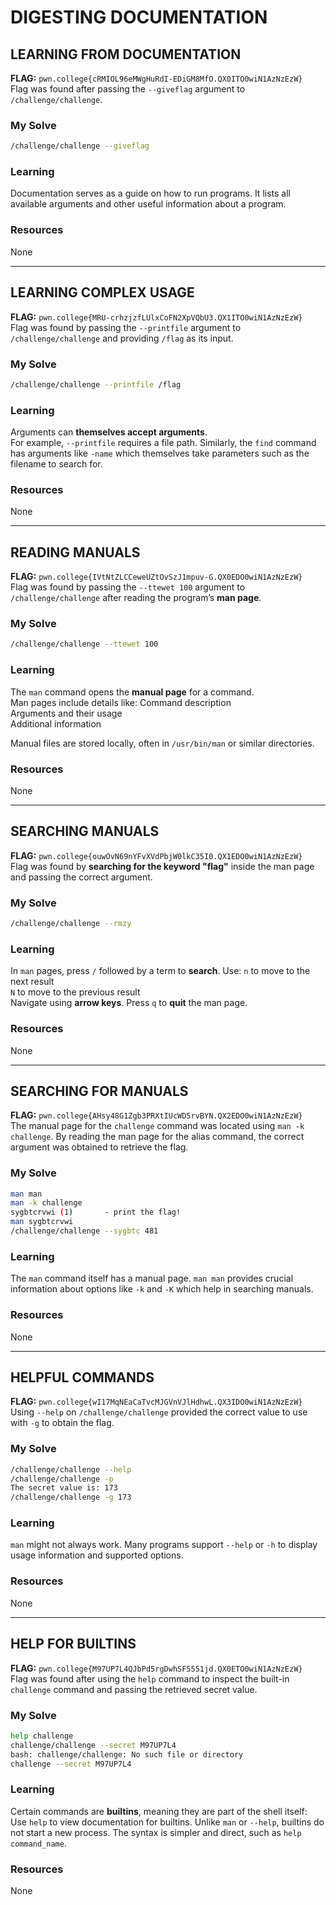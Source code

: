 # DIGESTING DOCUMENTATION

## LEARNING FROM DOCUMENTATION
**FLAG:** `pwn.college{cRMIOL96eMWgHuRdI-EDiGM8MfO.QX0ITO0wiN1AzNzEzW}`  
Flag was found after passing the `--giveflag` argument to `/challenge/challenge`.

### My Solve
```bash
/challenge/challenge --giveflag
```

### Learning
Documentation serves as a guide on how to run programs. It lists all available arguments and other useful information about a program.

### Resources
None

---

## LEARNING COMPLEX USAGE
**FLAG:** `pwn.college{MRU-crhzjzfLUlxCoFN2XpVQbU3.QX1ITO0wiN1AzNzEzW}`  
Flag was found by passing the `--printfile` argument to `/challenge/challenge` and providing `/flag` as its input.

### My Solve
```bash
/challenge/challenge --printfile /flag
```

### Learning
Arguments can **themselves accept arguments**.  
For example, `--printfile` requires a file path. Similarly, the `find` command has arguments like `-name` which themselves take parameters such as the filename to search for.

### Resources
None

---

## READING MANUALS
**FLAG:** `pwn.college{IVtNtZLCCeweUZtOvSzJ1mpuv-G.QX0EDO0wiN1AzNzEzW}`  
Flag was found by passing the `--ttewet 100` argument to `/challenge/challenge` after reading the program’s **man page**.

### My Solve
```bash
/challenge/challenge --ttewet 100
```

### Learning
The `man` command opens the **manual page** for a command.  
Man pages include details like:
Command description  
Arguments and their usage  
Additional information

Manual files are stored locally, often in `/usr/bin/man` or similar directories.

### Resources
None

---

## SEARCHING MANUALS
**FLAG:** `pwn.college{ouwOvN69nYFvXVdPbjW0lkC35I0.QX1EDO0wiN1AzNzEzW}`  
Flag was found by **searching for the keyword "flag"** inside the man page and passing the correct argument.

### My Solve
```bash
/challenge/challenge --rmzy
```

### Learning
In `man` pages, press `/` followed by a term to **search**.
Use:
`n` to move to the next result  
`N` to move to the previous result  
Navigate using **arrow keys**.
Press `q` to **quit** the man page.

### Resources
None

---

## SEARCHING FOR MANUALS
**FLAG:** `pwn.college{AHsy48G1Zgb3PRXtIUcWD5rvBYN.QX2EDO0wiN1AzNzEzW}`  
The manual page for the `challenge` command was located using `man -k challenge`. By reading the man page for the alias command, the correct argument was obtained to retrieve the flag.

### My Solve
```bash
man man
man -k challenge
sygbtcrvwi (1)       - print the flag!
man sygbtcrvwi
/challenge/challenge --sygbtc 481
```

### Learning
The `man` command itself has a manual page. `man man` provides crucial information about options like `-k` and `-K` which help in searching manuals.

### Resources
None

---

## HELPFUL COMMANDS
**FLAG:** `pwn.college{wI17MqNEaCaTvcMJGVnVJlHdhwL.QX3IDO0wiN1AzNzEzW}`  
Using `--help` on `/challenge/challenge` provided the correct value to use with `-g` to obtain the flag.

### My Solve
```bash
/challenge/challenge --help
/challenge/challenge -p
The secret value is: 173
/challenge/challenge -g 173
```

### Learning
`man` might not always work. Many programs support `--help` or `-h` to display usage information and supported options.

### Resources
None

---

## HELP FOR BUILTINS
**FLAG:** `pwn.college{M97UP7L4QJbPd5rgDwhSF5551jd.QX0ETO0wiN1AzNzEzW}`  
Flag was found after using the `help` command to inspect the built-in `challenge` command and passing the retrieved secret value.

### My Solve
```bash
help challenge
challenge/challenge --secret M97UP7L4
bash: challenge/challenge: No such file or directory
challenge --secret M97UP7L4
```

### Learning
Certain commands are **builtins**, meaning they are part of the shell itself:
Use `help` to view documentation for builtins.
Unlike `man` or `--help`, builtins do not start a new process.
The syntax is simpler and direct, such as `help command_name`.

### Resources
None
